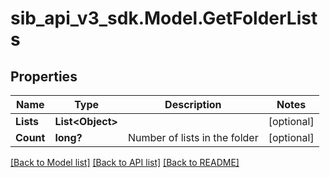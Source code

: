# sib_api_v3_sdk.Model.GetFolderLists
## Properties

Name | Type | Description | Notes
------------ | ------------- | ------------- | -------------
**Lists** | **List&lt;Object&gt;** |  | [optional] 
**Count** | **long?** | Number of lists in the folder | [optional] 

[[Back to Model list]](../README.md#documentation-for-models) [[Back to API list]](../README.md#documentation-for-api-endpoints) [[Back to README]](../README.md)


